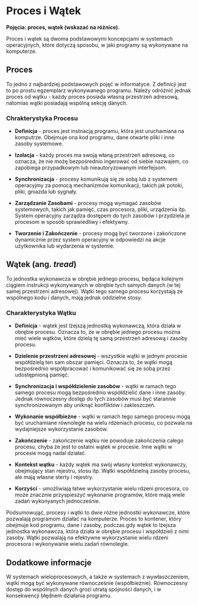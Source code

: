 # **Proces i Wątek**

**Pojęcia: proces, wątek (wskazać na różnice).**

Proces i wątek są dwoma podstawowymi koncepcjami w systemach operacyjnych, które dotyczą sposobu, w jaki programy są wykonywane na komputerze.

## **Proces**

To jedno z najbardziej podstawowych pojęć w informatyce. Z definicji jest to po prostu egzemplarz wykonywanego programu. Należy odróżnić jednak proces od wątku - każdy proces posiada własną przestrzeń adresową, natomias wątki posiadają wspólną sekcję danych.

### **Chrakterystyka Procesu**

-   **Definicja** - proces jest instnacją programu, która jest uruchamiana na komputrze. Obejmuje ona kod programu, dane otwarte pliki i inne zasoby systemowe.

-   **Izolacja** - każdy proces ma swoją właną przestrzeń adresową, co oznacza, że nie możę bezpośrednio ingerować od siebie nazwajem, co zapobiega przypadkowym lub nieautoryzowanym interfejsom.

-   **Synchronizacja** - procesy komunikują się ze sobą lub z systemem operacyjmy za pomocą mechanizmów komunikacji, takich jak potoki, pliki, gniazda lub sygnały.

-   **Zarządzanie Zasobami** - procesy mogą wymagać zasobów systemowych, takich jak pamięć, czas procesora, pliki, urządzenia itp. System operacyjny zarządza dostępem do tych zasobów i przydziela je procesom w sposób sprawiedliwy i efektywny.

-   **Tworzenie i Zakończenie** - procesy mogą być tworzone i zakończone dynamicznie przez system operacyjny w odpowiedzi na akcje użytkownika lub wydarzenia w systemie.

## **Wątek (ang. _tread_)**

To jednostka wykonawcza w obrębie jednego procesu, będąca kolejnym ciągiem instrukcji wykonywanych w obrębie tych samych danych (w tej samej przestrzeni adresowej). Wątki tego samego procesu korzystają ze wspólnego kodu i danych, mają jednak oddzielne stosy.

### **Charakterystyka Wątku**

-   **Definicja** - wątek jest lżejszą jednostką wykonawczą, która działa w obrębie procesu. Oznacza to, że w obrębie jednego procesu można mieć wiele wątków, które dzielą tę samą przestrzeń adresową i zasoby procesu.

-   **Dzielenie przestrzeni adresowej** - wszystkie wątki w jednym procesie współdzielą ten sam obszar pamięci. Oznacza to, że wątki mogą bezpośrednio współpracować i komunikować się ze sobą przez udostępnioną pamięć.

-   **Synchronizacja i współdzielenie zasobów** - wątki w ramach tego samego procesu mogą bezpośrednio współdzielić dane i inne zasoby. Jednak równoczesny dostęp do tych zasobów musi być starannie synchronizowanym aby uniknąć konfliktów i zakleszczeń.

-   **Wykonanie współbieżne** - wątki w ramach tego samego procesu mogą być uruchamiane równolegle na wielu rdzeniach procesu, co pozwala na wydajniejsze wykorzystanie zasobów.

-   **Zakończenie** - zakończenie wątku nie powoduje zakończenia całego procesu, chyba że jest to ostatni wątek w procesie. Inne wątki w procesie mogą nadal działać.

-   **Kontekst wątku** - każdy wątek ma swój własny kontekst wykonawczy, obejmujący stan rejestru, stosu itp. Wątki współdzielną zasoby procesu, ale mają własne sterty i rejestry.

-   **Korzyści** - umożliwiają łatwe wykorzystanie wielu rdzeni procesora, co może znacznie przyspieszyć wykonanie programów, które mają wiele zadań wykonyanych jednocześnie.

Podsumowująć, procesy i wątki to dwie różne jednostki wykonawcze, które pozwalają programom działać na komputerze. Proces to kontener, który obejmuje kod programu, dane i zasoby, podczas gdy wątek to lżejsza jednostka wykonawcza, która działa w obrębie procesu i współdzieli z nimi zasoby. Wątki pozwalają na efektywne wykorzystanie wielu rdzeni procesora i wykonywanie wielu zadań równolegle.

## **Dodatkowe informacje**

W systemach wieloprocesowych, a także w systemach z wywłaszczeniem, wątki mogą być wykonywane równocześnie (współbieżnie). Równoczesny dostęp do wspólnych danych grozi utratą spójności danych, i w konsekwencji błędnem działania programu.
